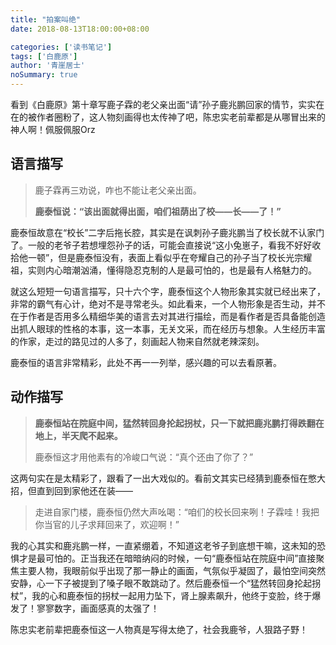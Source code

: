```yaml
---
title: "拍案叫绝"
date: 2018-08-13T18:00:00+08:00

categories: ['读书笔记']
tags: ['白鹿原']
author: '青崖居士'
noSummary: true
---
```


看到《白鹿原》第十章写鹿子霖的老父亲出面“请”孙子鹿兆鹏回家的情节，实实在在的被作者圈粉了，这人物刻画得也太传神了吧，陈忠实老前辈都是从哪冒出来的神人啊！佩服佩服Orz

## 语言描写

> 鹿子霖再三劝说，咋也不能让老父亲出面。
>
> **鹿泰恒说：“该出面就得出面，咱们祖荫出了校——长——了！”**

鹿泰恒故意在“校长”二字后拖长腔，其实是在讽刺孙子鹿兆鹏当了校长就不认家门了。一般的老爷子若想埋怨孙子的话，可能会直接说“这小兔崽子，看我不好好收拾他一顿”，但是鹿泰恒没有，表面上看似乎在夸耀自己的孙子当了校长光宗耀祖，实则内心暗潮汹涌，懂得隐忍克制的人是最可怕的，也是最有人格魅力的。

就这么短短一句语言描写，只十六个字，鹿泰恒这个人物形象其实就已经出来了，非常的霸气有心计，绝对不是寻常老头。如此看来，一个人物形象是否生动，并不在于作者是否用多么精细华美的语言去对其进行描绘，而是看作者是否具备能创造出抓人眼球的性格的本事，这一本事，无关文采，而在经历与想象。人生经历丰富的作家，走过的路见过的人多了，刻画起人物来自然就老辣深刻。

鹿泰恒的语言非常精彩，此处不再一一列举，感兴趣的可以去看原著。

## 动作描写

> **鹿泰恒站在院庭中间，猛然转回身抡起拐杖，只一下就把鹿兆鹏打得跌翻在地上，半天爬不起来。**
>
> 鹿泰恒这才用他素有的冷峻口气说：“真个还由了你了？”

这两句实在是太精彩了，跟看了一出大戏似的。看前文其实已经猜到鹿泰恒在憋大招，但直到回到家他还在装——

> 走进自家门楼，鹿泰恒仍然大声吆喝：“咱们的校长回来咧！子霖哇！我把你当官的儿子求拜回来了，欢迎啊！”

我的心其实和鹿兆鹏一样，一直紧绷着，不知道这老爷子到底想干嘛，这未知的恐惧才是最可怕的。正当我还在暗暗纳闷的时候，一句“鹿泰恒站在院庭中间”直接聚焦主要人物，我眼前似乎出现了那一静止的画面，气氛似乎凝固了，最怕空间突然安静，心一下子被提到了嗓子眼不敢跳动了。然后鹿泰恒一个“猛然转回身抡起拐杖”，我的心和鹿泰恒的拐杖一起用力坠下，肾上腺素飙升，他终于变脸，终于爆发了！寥寥数字，画面感真的太强了！

陈忠实老前辈把鹿泰恒这一人物真是写得太绝了，社会我鹿爷，人狠路子野！